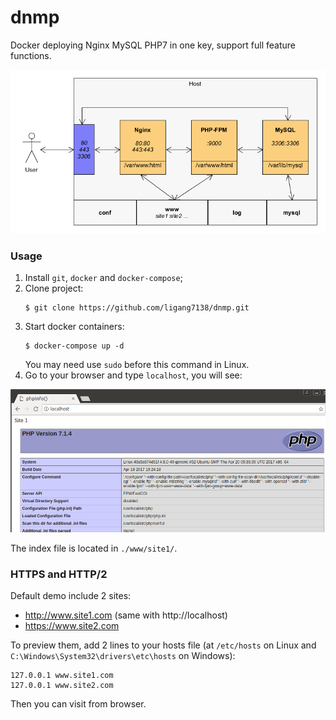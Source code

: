 # dnmp
Docker deploying Nginx MySQL PHP7 in one key, support full feature functions.

![Demo Image](./dnmp.png)


### Usage
1. Install `git`, `docker` and `docker-compose`;
2. Clone project:
    ```
    $ git clone https://github.com/ligang7138/dnmp.git
    ```
4. Start docker containers:
    ```
    $ docker-compose up -d
    ```
    You may need use `sudo` before this command in Linux.
5. Go to your browser and type `localhost`, you will see:

![Demo Image](./snapshot.png)

The index file is located in `./www/site1/`.

### HTTPS and HTTP/2
Default demo include 2 sites:
* http://www.site1.com (same with http://localhost)
* https://www.site2.com

To preview them, add 2 lines to your hosts file (at `/etc/hosts` on Linux and `C:\Windows\System32\drivers\etc\hosts` on Windows):
```
127.0.0.1 www.site1.com
127.0.0.1 www.site2.com
```
Then you can visit from browser.
